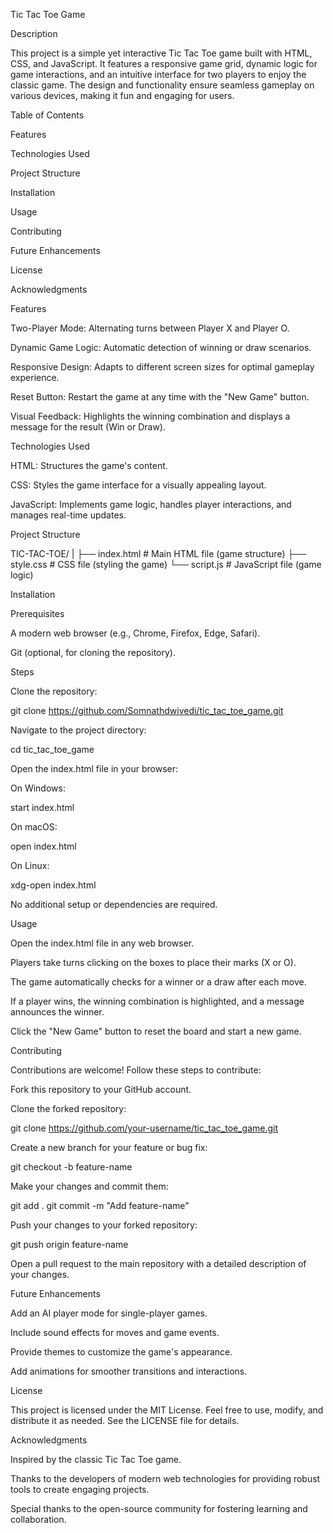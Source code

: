 Tic Tac Toe Game

Description

This project is a simple yet interactive Tic Tac Toe game built with HTML, CSS, and JavaScript. It features a responsive game grid, dynamic logic for game interactions, and an intuitive interface for two players to enjoy the classic game. The design and functionality ensure seamless gameplay on various devices, making it fun and engaging for users.

Table of Contents

Features

Technologies Used

Project Structure

Installation

Usage

Contributing

Future Enhancements

License

Acknowledgments

Features

Two-Player Mode: Alternating turns between Player X and Player O.

Dynamic Game Logic: Automatic detection of winning or draw scenarios.

Responsive Design: Adapts to different screen sizes for optimal gameplay experience.

Reset Button: Restart the game at any time with the "New Game" button.

Visual Feedback: Highlights the winning combination and displays a message for the result (Win or Draw).

Technologies Used

HTML: Structures the game's content.

CSS: Styles the game interface for a visually appealing layout.

JavaScript: Implements game logic, handles player interactions, and manages real-time updates.

Project Structure

TIC-TAC-TOE/
|
├── index.html       # Main HTML file (game structure)
├── style.css        # CSS file (styling the game)
└── script.js        # JavaScript file (game logic)

Installation

Prerequisites

A modern web browser (e.g., Chrome, Firefox, Edge, Safari).

Git (optional, for cloning the repository).

Steps

Clone the repository:

git clone https://github.com/Somnathdwivedi/tic_tac_toe_game.git

Navigate to the project directory:

cd tic_tac_toe_game

Open the index.html file in your browser:

On Windows:

start index.html

On macOS:

open index.html

On Linux:

xdg-open index.html

No additional setup or dependencies are required.

Usage

Open the index.html file in any web browser.

Players take turns clicking on the boxes to place their marks (X or O).

The game automatically checks for a winner or a draw after each move.

If a player wins, the winning combination is highlighted, and a message announces the winner.

Click the "New Game" button to reset the board and start a new game.

Contributing

Contributions are welcome! Follow these steps to contribute:

Fork this repository to your GitHub account.

Clone the forked repository:

git clone https://github.com/your-username/tic_tac_toe_game.git

Create a new branch for your feature or bug fix:

git checkout -b feature-name

Make your changes and commit them:

git add .
git commit -m "Add feature-name"

Push your changes to your forked repository:

git push origin feature-name

Open a pull request to the main repository with a detailed description of your changes.

Future Enhancements

Add an AI player mode for single-player games.

Include sound effects for moves and game events.

Provide themes to customize the game's appearance.

Add animations for smoother transitions and interactions.

License

This project is licensed under the MIT License. Feel free to use, modify, and distribute it as needed. See the LICENSE file for details.

Acknowledgments

Inspired by the classic Tic Tac Toe game.

Thanks to the developers of modern web technologies for providing robust tools to create engaging projects.

Special thanks to the open-source community for fostering learning and collaboration.

